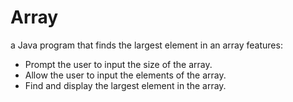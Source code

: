# Array
a Java program that finds the largest element in an array 
 features:
- Prompt the user to input the size of the array.
- Allow the user to input the elements of the array.
- Find and display the largest element in the array.
